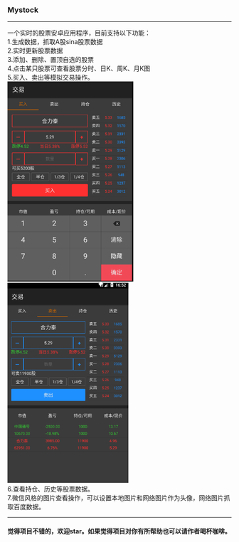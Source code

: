 ### Mystock
* * *
一个实时的股票安卓应用程序，目前支持以下功能：  
1.生成数据，抓取A股sina股票数据  
2.实时更新股票数据  
3.添加、删除、置顶自选的股票  
4.点击某只股票可查看股票分时、日K、周K、月K图  
5.买入、卖出等模拟交易操作。  
<img src="https://github.com/ChandlerZeng/MyStock/blob/master/images/buy.PNG" height="450"><img src="https://github.com/ChandlerZeng/MyStock/blob/master/images/sell.PNG" height="450">  
6.查看持仓、历史等股票数据。  
7.微信风格的图片查看操作，可以设置本地图片和网络图片作为头像，网络图片抓取百度数据。  

* * *

#### 觉得项目不错的，欢迎star。如果觉得项目对你有所帮助也可以请作者喝杯咖啡。
